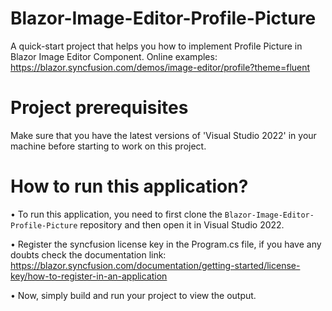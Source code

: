 # Blazor-Image-Editor-Profile-Picture
A quick-start project that helps you how to implement Profile Picture in Blazor Image Editor Component. 
Online examples: https://blazor.syncfusion.com/demos/image-editor/profile?theme=fluent

# Project prerequisites
Make sure that you have the latest versions of 'Visual Studio 2022' in your machine before starting to work on this project.

# How to run this application?
• To run this application, you need to first clone the <code>Blazor-Image-Editor-Profile-Picture</code> repository and then open it in Visual Studio 2022.

• Register the syncfusion license key in the Program.cs file, if you have any doubts check the documentation link: https://blazor.syncfusion.com/documentation/getting-started/license-key/how-to-register-in-an-application

• Now, simply build and run your project to view the output.

